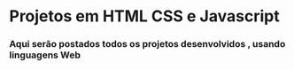 # Projetos em HTML CSS e Javascript

### Aqui serão postados todos os projetos desenvolvidos , usando linguagens Web
